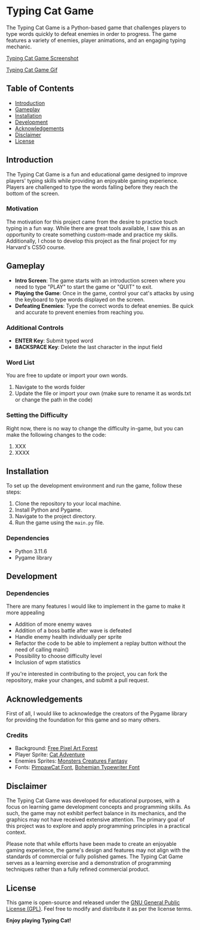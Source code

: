 # Typing Cat Game

The Typing Cat Game is a Python-based game that challenges players to type words quickly to defeat enemies in order to progress. The game features a variety of enemies, player animations, and an engaging typing mechanic.

[Typing Cat Game Screenshot](screenshot/screenshot.png)

[Typing Cat Game Gif](screenshot/game_gif.png)

## Table of Contents
- [Introduction](#introduction)
- [Gameplay](#gameplay)
- [Installation](#installation)
- [Development](#development)
- [Acknowledgements](#acknowledgements)
- [Disclaimer](#disclaimer)
- [License](#license)

## Introduction
The Typing Cat Game is a fun and educational game designed to improve players' typing skills while providing an enjoyable gaming experience. Players are challenged to type the words falling before they reach the bottom of the screen.

### Motivation
The motivation for this project came from the desire to practice touch typing in a fun way. While there are great tools available, I saw this as an opportunity to create something custom-made and practice my skills. Additionally, I chose to develop this project as the final project for my Harvard's CS50 course.

## Gameplay
- **Intro Screen**: The game starts with an introduction screen where you need to type "PLAY" to start the game or "QUIT" to exit.
- **Playing the Game**: Once in the game, control your cat's attacks by using the keyboard to type words displayed on the screen.
- **Defeating Enemies**: Type the correct words to defeat enemies. Be quick and accurate to prevent enemies from reaching you.

### Additional Controls
- **ENTER Key**: Submit typed word
- **BACKSPACE Key**: Delete the last character in the input field

### Word List
You are free to update or import your own words.

1. Navigate to the words folder
2. Update the file or import your own (make sure to rename it as words.txt or change the path in the code)

### Setting the Difficulty
Right now, there is no way to change the difficulty in-game, but you can make the following changes to the code:

1. XXX
2. XXXX

## Installation
To set up the development environment and run the game, follow these steps:

1. Clone the repository to your local machine.
2. Install Python and Pygame.
3. Navigate to the project directory.
4. Run the game using the `main.py` file.

### Dependencies
- Python 3.11.6
- Pygame library

## Development
### Dependencies
There are many features I would like to implement in the game to make it more appealing

- Addition of more enemy waves
- Addition of a boss battle after wave is defeated
- Handle enemy health individually per sprite
- Refactor the code to be able to implement a replay button without the need of calling main()
- Possibility to choose difficulty level
- Inclusion of wpm statistics

If you're interested in contributing to the project, you can fork the repository, make your changes, and submit a pull request.

## Acknowledgements

First of all, I would like to acknowledge the creators of the Pygame library for providing the foundation for this game and so many others.

### Credits
- Background: [Free Pixel Art Forest](https://edermunizz.itch.io/free-pixel-art-forest)
- Player Sprite: [Cat Adventure](https://bdragon1727.itch.io/cat-adventure)
- Enemies Sprites: [Monsters Creatures Fantasy](https://luizmelo.itch.io/monsters-creatures-fantasy)
- Fonts: [PimpawCat Font](assets/fonts/PimpawCat-lg3dd.ttf), [Bohemian Typewriter Font](assets/fonts/bohemian-typewriter.regular.ttf)

## Disclaimer
The Typing Cat Game was developed for educational purposes, with a focus on learning game development concepts and programming skills. As such, the game may not exhibit perfect balance in its mechanics, and the graphics may not have received extensive attention. The primary goal of this project was to explore and apply programming principles in a practical context.

Please note that while efforts have been made to create an enjoyable gaming experience, the game's design and features may not align with the standards of commercial or fully polished games. The Typing Cat Game serves as a learning exercise and a demonstration of programming techniques rather than a fully refined commercial product.

## License
This game is open-source and released under the [GNU General Public License (GPL)](LICENSE). Feel free to modify and distribute it as per the license terms.

**Enjoy playing Typing Cat!**